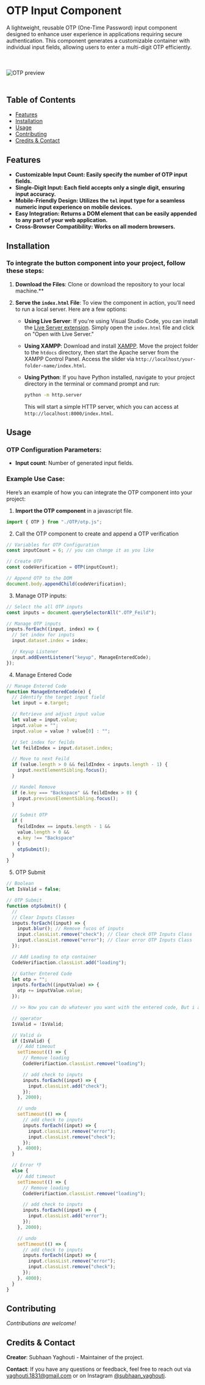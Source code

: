 # **OTP Input Component**

A lightweight, reusable OTP (One-Time Password) input component designed to enhance user experience in applications requiring secure authentication. This component generates a customizable container with individual input fields, allowing users to enter a multi-digit OTP efficiently.
<div align=""center>
<img src="./assets/preview.gif" alt="OTP preview" style="display: block; margin: 50px auto;">
</div>

## Table of Contents

- [Features](#features)
- [Installation](#installation)
- [Usage](#usage)
- [Contributing](#contributing)
- [Credits & Contact](#credits--contact)

## Features

- **Customizable Input Count: Easily specify the number of OTP input fields.**
- **Single-Digit Input: Each field accepts only a single digit, ensuring input accuracy.**
- **Mobile-Friendly Design: Utilizes the `tel` input type for a seamless numeric input experience on mobile devices.**
- **Easy Integration: Returns a DOM element that can be easily appended to any part of your web application.**
- **Cross-Browser Compatibility: Works on all modern browsers.**

## Installation

### To integrate the button component into your project, follow these steps:

1. **Download the Files**: Clone or download the repository to your local machine.\*\*
2. **Serve the `index.html` File**: To view the component in action, you’ll need to run a local server. Here are a few options:

   - **Using Live Server**: If you're using Visual Studio Code, you can install the [Live Server extension](https://marketplace.visualstudio.com/items?itemName=ritwickdey.LiveServer). Simply open the `index.html` file and click on "Open with Live Server."

   - **Using XAMPP**: Download and install [XAMPP](https://www.apachefriends.org/index.html). Move the project folder to the `htdocs` directory, then start the Apache server from the XAMPP Control Panel. Access the slider via `http://localhost/your-folder-name/index.html`.

   - **Using Python**: If you have Python installed, navigate to your project directory in the terminal or command prompt and run:
     ```bash
     python -m http.server
     ```
     This will start a simple HTTP server, which you can access at `http://localhost:8000/index.html`.

## Usage

### OTP Configuration Parameters:

- **Input count**: Number of generated input fields.

### Example Use Case:

Here’s an example of how you can integrate the OTP component into your project:

1. **Import the OTP component** in a javascript file.

```javascript
import { OTP } from "./OTP/otp.js";
```

2. Call the OTP component to create and append a OTP verification

```javascript
// Variables for OTP Configuration
const inputCount = 6; // you can change it as you like

// Create OTP
const codeVerification = OTP(inputCount);

// Append OTP to the DOM
document.body.appendChild(codeVerification);
```

3. Manage OTP inputs:

```javascript
// Select the all OTP inputs
const inputs = document.querySelectorAll(".OTP_Feild");

// Manage OTP inputs
inputs.forEach((input, index) => {
  // Set index for inputs
  input.dataset.index = index;

  // Keyup Listener
  input.addEventListener("keyup", ManageEnteredCode);
});
```

4. Manage Entered Code

```javascript
// Manage Entered Code
function ManageEnteredCode(e) {
  // Identify the target input field
  let input = e.target;

  // Retrieve and adjust input value
  let value = input.value;
  input.value = "";
  input.value = value ? value[0] : "";

  // Set index for feilds
  let feildIndex = input.dataset.index;

  // Move to next Feild
  if (value.length > 0 && feildIndex < inputs.length - 1) {
    input.nextElementSibling.focus();
  }

  // Handel Remove
  if (e.key === "Backspace" && feildIndex > 0) {
    input.previousElementSibling.focus();
  }

  // Submit OTP
  if (
    feildIndex == inputs.length - 1 &&
    value.length > 0 &&
    e.key !== "Backspace"
  ) {
    otpSubmit();
  }
}
```

5. OTP Submit

```javascript
// Boolean
let IsValid = false;

// OTP Submit
function otpSubmit() {
  //
  // Clear Inputs Classes
  inputs.forEach((input) => {
    input.blur(); // Remove fucos of inputs
    input.classList.remove("check"); // Clear check OTP Inputs Class
    input.classList.remove("error"); // Clear error OTP Inputs Class
  });

  // Add Loading to otp container
  CodeVerifiaction.classList.add("loading");

  // Gather Entered Code
  let otp = "";
  inputs.forEach((inputValue) => {
    otp += inputValue.value;
  });

  // >> Now you can do whatever you want with the entered code, But i added different states to show.

  // operator
  IsValid = !IsValid;

  // Valid 👍
  if (IsValid) {
    // Add timeout
    setTimeout(() => {
      // Remove loading
      CodeVerifiaction.classList.remove("loading");

      // add check to inputs
      inputs.forEach((input) => {
        input.classList.add("check");
      });
    }, 2000);

    // undo
    setTimeout(() => {
      // add check to inputs
      inputs.forEach((input) => {
        input.classList.remove("error");
        input.classList.remove("check");
      });
    }, 4000);
  }

  // Error 👎
  else {
    // Add timeout
    setTimeout(() => {
      // Remove loading
      CodeVerifiaction.classList.remove("loading");

      // add check to inputs
      inputs.forEach((input) => {
        input.classList.add("error");
      });
    }, 2000);

    // undo
    setTimeout(() => {
      // add check to inputs
      inputs.forEach((input) => {
        input.classList.remove("error");
        input.classList.remove("check");
      });
    }, 4000);
  }
}
```

## Contributing
 
 _Contributions are welcome!_

## Credits & Contact

**Creator**: Subhaan Yaghouti - Maintainer of the project.

**Contact**: If you have any questions or feedback, feel free to reach out via [yaghouti.1831@gmail.com](mailto:yaghouti.1831@gmail.com) or on Instagram [@subhaan_yaghouti](https://www.instagram.com/subhaan_yaghouti?igsh=bmE3ZTl1bGkwaW50).
